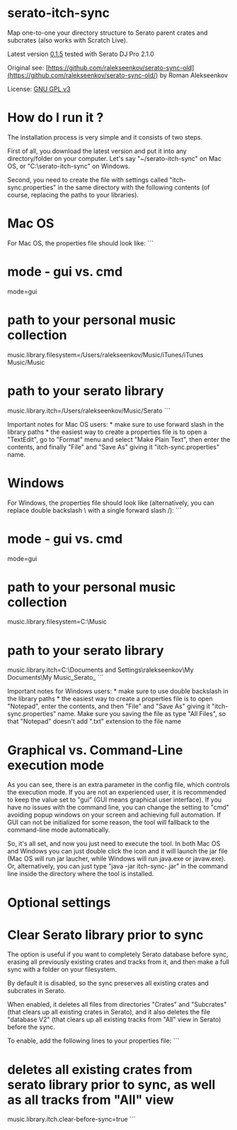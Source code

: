 # serato-itch-sync

Map one-to-one your directory structure to Serato parent crates and subcrates (also works with Scratch Live).

Latest version [0.1.5](https://github.com/sero53/serato-itch-sync/tree/master/distr/0.1.5) tested with Serato DJ Pro 2.1.0

Original see: [https://github.com/ralekseenkov/serato-sync-old](https://github.com/ralekseenkov/serato-sync-old/)
by Roman Alekseenkov

License: [GNU GPL v3](http://www.gnu.org/licenses/gpl.html)

# How do I run it ?
The installation process is very simple and it consists of two steps.

First of all, you download the latest version and put it into any directory/folder on your computer. Let's say "~/serato-itch-sync" on Mac OS, or "C:\serato-itch-sync" on Windows.

Second, you need to create the file with settings called "itch-sync.properties" in the same directory with the following contents (of course, replacing the paths to your libraries).

# Mac OS
For Mac OS, the properties file should look like: ```

# mode - gui vs. cmd
mode=gui

# path to your personal music collection
music.library.filesystem=/Users/ralekseenkov/Music/iTunes/iTunes Music/Music

# path to your serato library
music.library.itch=/Users/ralekseenkov/Music/Serato ```

Important notes for Mac OS users: * make sure to use forward slash in the library paths * the easiest way to create a properties file is to open a "TextEdit", go to "Format" menu and select "Make Plain Text", then enter the contents, and finally "File" and "Save As" giving it "itch-sync.properties" name.

# Windows
For Windows, the properties file should look like (alternatively, you can replace double backslash \\ with a single forward slash /): ```

# mode - gui vs. cmd
mode=gui

# path to your personal music collection
music.library.filesystem=C:\Music

# path to your serato library
music.library.itch=C:\Documents and Settings\ralekseenkov\My Documents\My Music\_Serato_ ```

Important notes for Windows users: * make sure to use double backslash in the library paths * the easiest way to create a properties file is to open "Notepad", enter the contents, and then "File" and "Save As" giving it "itch-sync.properties" name. Make sure you saving the file as type "All﻿ Files", so that "Notepad" doesn't add ".txt" extension to the file name

# Graphical vs. Command-Line execution mode
As you can see, there is an extra parameter in the config file, which controls the execution mode. If you are not an experienced user, it is recommended to keep the value set to "gui" (GUI means graphical user interface). If you have no issues with the command line, you can change the setting to "cmd" avoiding popup windows on your screen and achieving full automation. If GUI can not be initialized for some reason, the tool will fallback to the command-line mode automatically.

So, it's all set, and now you just need to execute the tool. In both Mac OS and Windows you can just double click the icon and it will launch the jar file (Mac OS will run jar laucher, while Windows will run java.exe or javaw.exe). Or, alternatively, you can just type "java -jar itch-sync-<version>.jar" in the command line inside the directory where the tool is installed.

# Optional settings
# Clear Serato library prior to sync
The option is useful if you want to completely Serato database before sync, erasing all previously existing crates and tracks from it, and then make a full sync with a folder on your filesystem.

By default it is disabled, so the sync preserves all existing crates and subcrates in Serato.

When enabled, it deletes all files from directories "Crates" and "Subcrates" (that clears up all existing crates in Serato), and it also deletes the file "database V2" (that clears up all existing tracks from "All" view in Serato) before the sync.

To enable, add the following lines to your properties file: ```

# deletes all existing crates from serato library prior to sync, as well as all tracks from "All" view
music.library.itch.clear-before-sync=true ```
